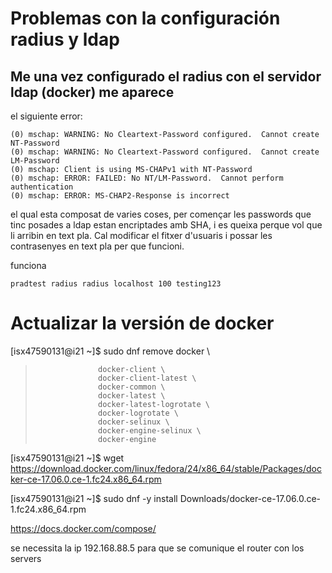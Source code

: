 # Problemas con la configuración radius y ldap

## Me una vez configurado el radius con el servidor ldap (docker) me aparece
el siguiente error:

```
(0) mschap: WARNING: No Cleartext-Password configured.  Cannot create NT-Password
(0) mschap: WARNING: No Cleartext-Password configured.  Cannot create LM-Password
(0) mschap: Client is using MS-CHAPv1 with NT-Password
(0) mschap: ERROR: FAILED: No NT/LM-Password.  Cannot perform authentication
(0) mschap: ERROR: MS-CHAP2-Response is incorrect
```

el qual esta composat de varies coses, per començar les passwords que tinc posades a ldap
estan encriptades amb SHA, i es queixa perque vol que li arribin en text pla.
Cal modificar el fitxer d'usuaris i possar les contrasenyes en text pla per que 
funcioni.



funciona
```
pradtest radius radius localhost 100 testing123
```


# Actualizar la versión de docker

[isx47590131@i21 ~]$ sudo dnf remove docker \
>                   docker-client \
>                   docker-client-latest \
>                   docker-common \
>                   docker-latest \
>                   docker-latest-logrotate \
>                   docker-logrotate \
>                   docker-selinux \
>                   docker-engine-selinux \
>                   docker-engine
 

[isx47590131@i21 ~]$ wget https://download.docker.com/linux/fedora/24/x86_64/stable/Packages/docker-ce-17.06.0.ce-1.fc24.x86_64.rpm  

[isx47590131@i21 ~]$ sudo dnf -y install Downloads/docker-ce-17.06.0.ce-1.fc24.x86_64.rpm

https://docs.docker.com/compose/

se necessita la ip 192.168.88.5 para que se comunique el router con los servers

